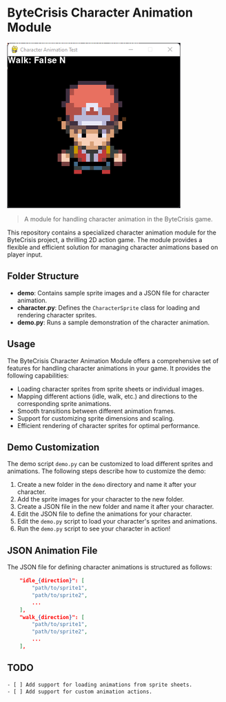 # ByteCrisis Character Animation Module

![Demo Screenshot](demoSS.png)

> A module for handling character animation in the ByteCrisis game.

This repository contains a specialized character animation module for the ByteCrisis project, a thrilling 2D action game. The module provides a flexible and efficient solution for managing character animations based on player input.

## Folder Structure

- **demo**: Contains sample sprite images and a JSON file for character animation.
- **character.py**: Defines the `CharacterSprite` class for loading and rendering character sprites.
- **demo.py**: Runs a sample demonstration of the character animation.

## Usage

The ByteCrisis Character Animation Module offers a comprehensive set of features for handling character animations in your game. It provides the following capabilities:

- Loading character sprites from sprite sheets or individual images.
- Mapping different actions (idle, walk, etc.) and directions to the corresponding sprite animations.
- Smooth transitions between different animation frames.
- Support for customizing sprite dimensions and scaling.
- Efficient rendering of character sprites for optimal performance.

## Demo Customization

The demo script `demo.py` can be customized to load different sprites and animations. The following steps describe how to customize the demo:

1. Create a new folder in the `demo` directory and name it after your character.
2. Add the sprite images for your character to the new folder.
3. Create a JSON file in the new folder and name it after your character.
4. Edit the JSON file to define the animations for your character.
5. Edit the `demo.py` script to load your character's sprites and animations.
6. Run the `demo.py` script to see your character in action!

## JSON Animation File

The JSON file for defining character animations is structured as follows:

```json
    "idle_{direction}": [
        "path/to/sprite1",
        "path/to/sprite2",
        ...
    ],
    "walk_{direction}": [
        "path/to/sprite1",
        "path/to/sprite2",
        ...
    ],
```

## TODO
```
- [ ] Add support for loading animations from sprite sheets.
- [ ] Add support for custom animation actions.
```
